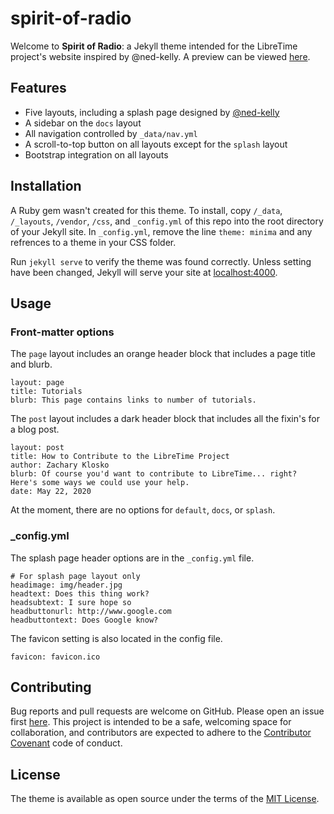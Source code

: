 # spirit-of-radio

Welcome to **Spirit of Radio**: a Jekyll theme intended for the LibreTime project's website inspired by @ned-kelly.
A preview can be viewed [here](https://zklosko.github.io/spirit-of-radio/).

## Features

- Five layouts, including a splash page designed by [@ned-kelly](http://www.github.com/ned-kelly)
- A sidebar on the `docs` layout
- All navigation controlled by `_data/nav.yml`
- A scroll-to-top button on all layouts except for the `splash` layout
- Bootstrap integration on all layouts

## Installation

A Ruby gem wasn't created for this theme. To install, copy `/_data`, `/_layouts`, `/vendor`,
`/css`, and `_config.yml` of this repo into the root directory of your Jekyll site. In `_config.yml`,
remove the line `theme: minima` and any refrences to a theme in your CSS folder.

Run `jekyll serve` to verify the theme was found correctly. Unless setting have been changed, Jekyll will serve
your site at [localhost:4000](http://localhost:4000).

## Usage

### Front-matter options

The `page` layout includes an orange header block that includes a page title and blurb.
```
layout: page
title: Tutorials
blurb: This page contains links to number of tutorials.
```

The `post` layout includes a dark header block that includes all the fixin's for a blog post.
```
layout: post
title: How to Contribute to the LibreTime Project
author: Zachary Klosko
blurb: Of course you'd want to contribute to LibreTime... right? Here's some ways we could use your help.
date: May 22, 2020
```

At the moment, there are no options for `default`, `docs`, or `splash`.

### _config.yml

The splash page header options are in the `_config.yml` file.

```
# For splash page layout only
headimage: img/header.jpg
headtext: Does this thing work?
headsubtext: I sure hope so
headbuttonurl: http://www.google.com
headbuttontext: Does Google know?
```

The favicon setting is also located in the config file.

```
favicon: favicon.ico
```

## Contributing

Bug reports and pull requests are welcome on GitHub. Please open an issue first [here](https://github.com/zklosko/spirit-of-radio/issues/new).
This project is intended to be a safe, welcoming space for collaboration, and contributors are expected to adhere to the [Contributor Covenant](http://contributor-covenant.org) code of conduct.

## License

The theme is available as open source under the terms of the [MIT License](https://opensource.org/licenses/MIT).

